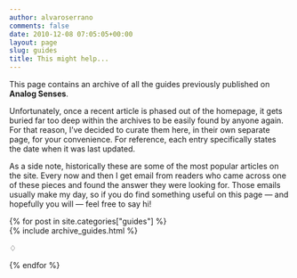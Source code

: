 ```yaml
---
author: alvaroserrano
comments: false
date: 2010-12-08 07:05:05+00:00
layout: page
slug: guides
title: This might help...
---
```


This page contains an archive of all the guides previously published on **Analog Senses**.

Unfortunately, once a recent article is phased out of the homepage, it gets buried far too deep within the archives to be easily found by anyone again. For that reason, I’ve decided to curate them here, in their own separate page, for your convenience. For reference, each entry specifically states the date when it was last updated. 

As a side note, historically these are some of the most popular articles on the site. Every now and then I get email from readers who came across one of these pieces and found the answer they were looking for. Those emails usually make my day, so if you do find something useful on this page — and hopefully you will — feel free to say hi!

<div id="guides-archive">
{% for post in site.categories["guides"] %}
<article>
  {% include archive_guides.html %}
</article>
<p class="card-separator">♢</p>
{% endfor %}
</div>